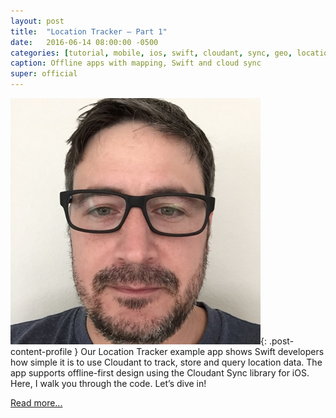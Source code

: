 ```yaml
---
layout: post
title:  "Location Tracker – Part 1"
date:   2016-06-14 08:00:00 -0500
categories: [tutorial, mobile, ios, swift, cloudant, sync, geo, location]
caption: Offline apps with mapping, Swift and cloud sync
super: official
---
```


![Super Official](/img/profile1.jpg){: .post-content-profile } Our Location Tracker example app shows Swift
developers how simple it is to use Cloudant to track, store and query location data.
The app supports offline-first design using the Cloudant Sync library for iOS. Here, I walk you through the code. 
Let’s dive in!

[Read more...](https://developer.ibm.com/clouddataservices/2016/06/14/location-tracker-part-1-offline-first/)